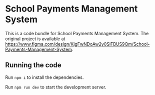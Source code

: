 
  # School Payments Management System

  This is a code bundle for School Payments Management System. The original project is available at https://www.figma.com/design/KjgFwNDoAw2y0SiFBUS9Qm/School-Payments-Management-System.

  ## Running the code

  Run `npm i` to install the dependencies.

  Run `npm run dev` to start the development server.
  